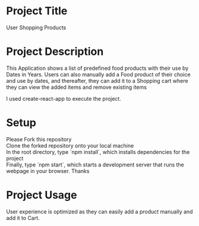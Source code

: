 <h1>Project Title</h1>
User Shopping Products

<h1>Project Description</h1>
This Application shows a list of predefined food products with their use by Dates in Years. Users can also manually add a Food product of their choice and use by dates, and thereafter, they can add it to a Shopping cart where they can view the added items and remove existing items

I used create-react-app to execute the project.

<h1>Setup</h1>
Please Fork this repository
<br>
Clone the forked repository onto your local machine
<br>
In the root directory, type `npm install`, which installs dependencies for the project
<br>
Finally, type `npm start`, which starts a development server that runs the webpage in your browser. Thanks

<h1>Project Usage</h1>
User experience is optimized as they can easily add a product manually and add it to Cart.
